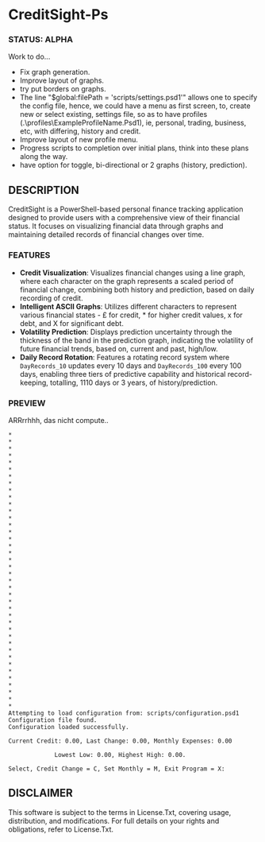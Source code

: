 # CreditSight-Ps

### STATUS: ALPHA
Work to do...
- Fix graph generation.
- Improve layout of graphs.
- try put borders on graphs.
- The line "$global:filePath = 'scripts/settings.psd1'" allows one to specify the config file, hence, we could have a menu as first screen, to, create new or select existing, settings file, so as to have profiles (.\profiles\ExampleProfileName.Psd1), ie, personal, trading, business, etc, with differing, history and credit. 
- Improve layout of new profile menu.
- Progress scripts to completion over initial plans, think into these plans along the way.
- have option for toggle, bi-directional or 2 graphs (history, prediction). 

## DESCRIPTION
CreditSight is a PowerShell-based personal finance tracking application designed to provide users with a comprehensive view of their financial status. It focuses on visualizing financial data through graphs and maintaining detailed records of financial changes over time.

### FEATURES
- **Credit Visualization**: Visualizes financial changes using a line graph, where each character on the graph represents a scaled period of financial change, combining both history and prediction, based on daily recording of credit.
- **Intelligent ASCII Graphs**: Utilizes different characters to represent various financial states - £ for credit, * for higher credit values, x for debt, and X for significant debt.
- **Volatility Prediction**: Displays prediction uncertainty through the thickness of the band in the prediction graph, indicating the volatility of future financial trends, based on, current and past, high/low.
- **Daily Record Rotation**: Features a rotating record system where `DayRecords_10` updates every 10 days and `DayRecords_100` every 100 days, enabling three tiers of predictive capability and historical record-keeping, totalling, 1110 days or 3 years, of history/prediction.

### PREVIEW
ARRrrhhh, das nicht compute..
```
*
*
*
*
*
*
*
*
*
*
*
*
*
*
*
*
*
*
*
*
*
*
*
*
*
*
*
*
*
*
*
*
*
*
*
*
*
*
*
*
Attempting to load configuration from: scripts/configuration.psd1
Configuration file found.
Configuration loaded successfully.

Current Credit: 0.00, Last Change: 0.00, Monthly Expenses: 0.00

             Lowest Low: 0.00, Highest High: 0.00.

Select, Credit Change = C, Set Monthly = M, Exit Program = X:
```

## DISCLAIMER
This software is subject to the terms in License.Txt, covering usage, distribution, and modifications. For full details on your rights and obligations, refer to License.Txt.
